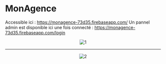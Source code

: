 # MonAgence

Accessible ici : https://monagence-73d35.firebaseapp.com/ 
Un pannel admin est disponible ici une fois connecté : https://monagence-73d35.firebaseapp.com/login

<div align="center">
  
![1](https://cdn.discordapp.com/attachments/729086916170874890/778649164120588354/unknown.png "Page administrateur des propriétés")

___
 
![2](https://cdn.discordapp.com/attachments/729086916170874890/778649216758448128/unknown.png "Modal de modification / suppression d'une propriété")

</div>
